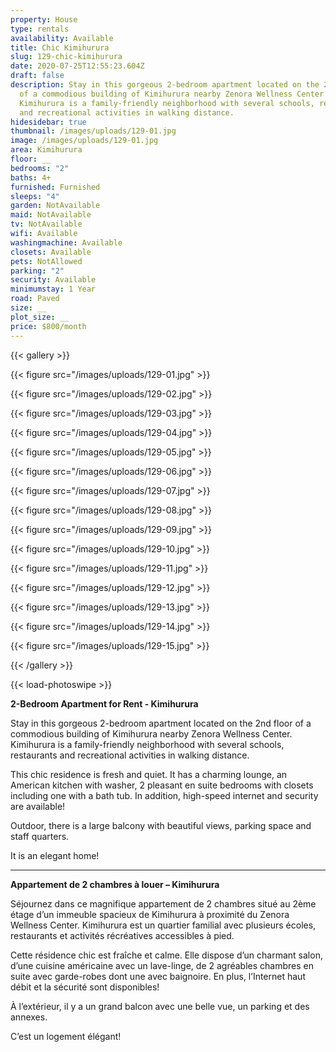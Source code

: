```yaml
---
property: House
type: rentals
availability: Available
title: Chic Kimihurura
slug: 129-chic-kimihurura
date: 2020-07-25T12:55:23.604Z
draft: false
description: Stay in this gorgeous 2-bedroom apartment located on the 2nd floor
  of a commodious building of Kimihurura nearby Zenora Wellness Center.
  Kimihurura is a family-friendly neighborhood with several schools, restaurants
  and recreational activities in walking distance.
hidesidebar: true
thumbnail: /images/uploads/129-01.jpg
image: /images/uploads/129-01.jpg
area: Kimihurura
floor: __
bedrooms: "2"
baths: 4+
furnished: Furnished
sleeps: "4"
garden: NotAvailable
maid: NotAvailable
tv: NotAvailable
wifi: Available
washingmachine: Available
closets: Available
pets: NotAllowed
parking: "2"
security: Available
minimumstay: 1 Year
road: Paved
size: __
plot_size: __
price: $800/month
---
```

{{< gallery >}}

{{< figure src="/images/uploads/129-01.jpg" >}}

{{< figure src="/images/uploads/129-02.jpg" >}}

{{< figure src="/images/uploads/129-03.jpg" >}}

{{< figure src="/images/uploads/129-04.jpg" >}}

{{< figure src="/images/uploads/129-05.jpg" >}}

{{< figure src="/images/uploads/129-06.jpg" >}}

{{< figure src="/images/uploads/129-07.jpg" >}}

{{< figure src="/images/uploads/129-08.jpg" >}}

{{< figure src="/images/uploads/129-09.jpg" >}}

{{< figure src="/images/uploads/129-10.jpg" >}}

{{< figure src="/images/uploads/129-11.jpg" >}}

{{< figure src="/images/uploads/129-12.jpg" >}}

{{< figure src="/images/uploads/129-13.jpg" >}}

{{< figure src="/images/uploads/129-14.jpg" >}}

{{< figure src="/images/uploads/129-15.jpg" >}}

{{< /gallery >}}

{{< load-photoswipe >}}


**2-Bedroom Apartment for Rent - Kimihurura**

Stay in this gorgeous 2-bedroom apartment located on the 2nd floor of a commodious building of Kimihurura nearby Zenora Wellness Center. Kimihurura is a family-friendly neighborhood with several schools, restaurants and recreational activities in walking distance.

This chic residence is fresh and quiet. It has a charming lounge, an American kitchen with washer, 2 pleasant en suite bedrooms with closets including one with a bath tub. In addition, high-speed internet and security are available!

Outdoor, there is a large balcony with beautiful views, parking space and staff quarters.

It is an elegant home!

- - -

**Appartement de 2 chambres à louer – Kimihurura**

Séjournez dans ce magnifique appartement de 2 chambres situé au 2ème étage d’un immeuble spacieux de Kimihurura à proximité du Zenora Wellness Center. Kimihurura est un quartier familial avec plusieurs écoles, restaurants et activités récréatives accessibles à pied.

Cette résidence chic est fraîche et calme. Elle dispose d’un charmant salon, d’une cuisine américaine avec un lave-linge, de 2 agréables chambres en suite avec garde-robes dont une avec baignoire. En plus, l’Internet haut débit et la sécurité sont disponibles!

À l’extérieur, il y a un grand balcon avec une belle vue, un parking et des annexes.

C’est un logement élégant!
